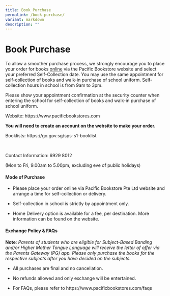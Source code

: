 ```yaml
---
title: Book Purchase
permalink: /book-purchase/
variant: markdown
description: ""
---
```

<h1><strong>Book Purchase</strong></h1>
<p></p>
<p>To allow a smoother purchase process, we strongly encourage you to place
your order for books <u>online</u> via the Pacific Bookstore website and
select your preferred Self-Collection date. You may use the same appointment
for self-collection of books and walk-in purchase of school uniform. Self-collection
hours in school is from 9am to 3pm.</p>
<p></p>
<p>Please show your appointment confirmation at the security counter when
entering the school for self-collection of books and walk-in purchase of
school uniform.</p>
<p></p>
<p>Website: <a rel="noopener noreferrer nofollow" target="_blank">https://www.pacificbookstores.com</a>
</p>
<p><strong>You will need to create an account on the website to make your order.</strong>
</p>
<p></p>
<p>Booklists: <a rel="noopener noreferrer nofollow" target="_blank">https://go.gov.sg/sps-s1-booklist</a>
</p>
<p>&nbsp;</p>
<p>Contact Information: 6929 8012</p>
<p>(Mon to Fri, 9.00am to 5.00pm, excluding eve of public holidays)</p>
<p></p>
<h4>Mode of Purchase</h4>
<ul data-tight="true" class="tight">
<li>
<p>Please place your order online via Pacific Bookstore Pte Ltd website and
arrange a time for self-collection or delivery.</p>
</li>
<li>
<p>Self-collection in school is strictly by appointment only.</p>
</li>
<li>
<p>Home Delivery option is available for a fee, per destination. More information
can be found on the website.</p>
</li>
</ul>
<p></p>
<h4>Exchange Policy &amp; FAQs</h4>
<p><strong>Note</strong>: <em>Parents of students who are eligible for Subject-Based Banding and/or Higher Mother Tongue Language will receive the letter of offer via the Parents Gateway (PG) app.</em>  <em>Please only purchase the books for the respective subjects after you have decided on the subjects.</em>
</p>
<ul data-tight="true" class="tight">
<li>
<p>All purchases are final and no cancellation.</p>
</li>
<li>
<p>No refunds allowed and only exchange will be entertained.</p>
</li>
<li>
<p>For FAQs, please refer to <a rel="noopener noreferrer nofollow" target="_blank">https://www.pacificbookstores.com/faqs</a>
</p>
</li>
</ul>
<p></p>